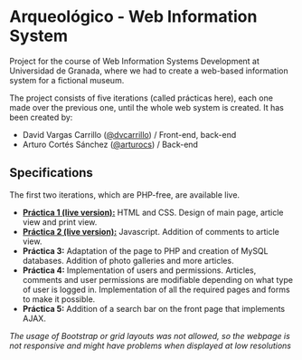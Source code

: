 # Arqueológico - Web Information System

Project for the course of Web Information Systems Development at Universidad de Granada, where we had to create a 
web-based information system for a fictional museum.

The project consists of five iterations (called prácticas here), each one made over the previous one, until the whole 
web system is created. It has been created by:

- David Vargas Carrillo ([@dvcarrillo](http://github.com/dvcarrillo)) / Front-end, back-end
- Arturo Cortés Sánchez ([@arturocs](http://github.com/arturocs)) / Back-end

## Specifications
The first two iterations, which are PHP-free, are available live.

- [**Práctica 1 (live version):**](https://dvcarrillo.github.io/ugr-web-development/Practica%201/Codigo/index.html) HTML and CSS. Design of main page, article view and print view.
- [**Práctica 2 (live version):**](https://dvcarrillo.github.io/ugr-web-development/Practica%202/Codigo/index.html) Javascript. Addition of comments to article view.
- **Práctica 3:** Adaptation of the page to PHP and creation of MySQL databases. Addition of photo galleries and more articles.
- **Práctica 4:** Implementation of users and permissions. Articles, comments and user permissions are modifiable depending on what type of user is logged in. Implementation of all the required pages and forms to make it possible.
- **Práctica 5:** Addition of a search bar on the front page that implements AJAX.

*The usage of Bootstrap or grid layouts was not allowed, so the webpage is not responsive and might have problems
when displayed at low resolutions*
